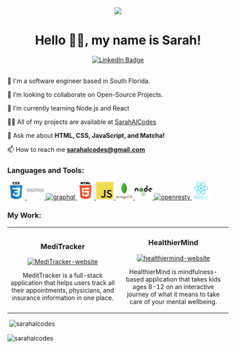 <div align="center"> <img src ="https://user-images.githubusercontent.com/101753940/200074131-d199b728-8185-4ec8-9bad-695e3ecb791c.png"> </div>

<h1 align="center">Hello 👋🏽, my name is Sarah!</h1>

<div id="badges" align="center">
  <a href="https://www.linkedin.com/in/sarah-al-said/">
    <img src="https://img.shields.io/badge/LinkedIn-blue?style=for-the-badge&logo=linkedin&logoColor=white" alt="LinkedIn Badge"/>
  </a>
</div>
<div align="center"> <img src="https://komarev.com/ghpvc/?username=your-github-sarahalcodes&style=flat-square&color=blue" alt=""/> </div>

  🔭 I'm a software engineer based in South Florida.
  
  👯 I’m looking to collaborate on Open-Source Projects.

  🌱 I’m currently learning Node.js and React

  👨‍💻 All of my projects are available at [SarahAlCodes](https://sarahal-said.netlify.app/)

  💬 Ask me about **HTML, CSS, JavaScript, and Matcha!**

  📫 How to reach me **sarahalcodes@gmail.com**


<h3 align="left">Languages and Tools:</h3>
<p align="left"> <a href="https://www.w3schools.com/css/" target="_blank" rel="noreferrer"> <img src="https://raw.githubusercontent.com/devicons/devicon/master/icons/css3/css3-original-wordmark.svg" alt="css3" width="40" height="40"/> </a> <a href="https://expressjs.com" target="_blank" rel="noreferrer"> <img src="https://raw.githubusercontent.com/devicons/devicon/master/icons/express/express-original-wordmark.svg" alt="express" width="40" height="40"/> </a> <a href="https://graphql.org" target="_blank" rel="noreferrer"> <img src="https://www.vectorlogo.zone/logos/graphql/graphql-icon.svg" alt="graphql" width="40" height="40"/> </a> <a href="https://www.w3.org/html/" target="_blank" rel="noreferrer"> <img src="https://raw.githubusercontent.com/devicons/devicon/master/icons/html5/html5-original-wordmark.svg" alt="html5" width="40" height="40"/> </a> <a href="https://developer.mozilla.org/en-US/docs/Web/JavaScript" target="_blank" rel="noreferrer"> <img src="https://raw.githubusercontent.com/devicons/devicon/master/icons/javascript/javascript-original.svg" alt="javascript" width="40" height="40"/> </a> <a href="https://www.mongodb.com/" target="_blank" rel="noreferrer"> <img src="https://raw.githubusercontent.com/devicons/devicon/master/icons/mongodb/mongodb-original-wordmark.svg" alt="mongodb" width="40" height="40"/> </a> <a href="https://nodejs.org" target="_blank" rel="noreferrer"> <img src="https://raw.githubusercontent.com/devicons/devicon/master/icons/nodejs/nodejs-original-wordmark.svg" alt="nodejs" width="40" height="40"/> </a> <a href="https://openresty.org/" target="_blank" rel="noreferrer"> <img src="https://openresty.org/images/logo.png" alt="openresty" width="40" height="40"/> </a> <a href="https://reactjs.org/" target="_blank" rel="noreferrer"> <img src="https://raw.githubusercontent.com/devicons/devicon/master/icons/react/react-original-wordmark.svg" alt="react" width="40" height="40"/> </a> </p>

<h3>My Work: </h3>

<div align="center">
  <table>
      <tr>
        <td width="50%">
          <h3 align="center">MediTracker</h3>
          <p align="center">
             <span class="image main"> <a href="https://meditracker.onrender.com/"><img src="https://user-images.githubusercontent.com/101753940/197625944-c899073e-037b-4835-b465-25989c62da56.gif" alt="MediTracker-website"/></a></span>
            <p align="center">
              MeditTracker is a full-stack application that helps users track all their appointments, physicians, and insurance information in one place.
            </p>
          </p>
        </td>
        <td width="50%">
          <h3 align="center">HealthierMind</h3>
          <p align="center">
           <span class="image main"> <a href="https://healthiermindapp.netlify.app/"><img src="https://user-images.githubusercontent.com/101753940/195250765-9bd417fe-98d1-4c6c-9f7d-d7d1fcd16ffd.gif" alt="healthiermind-website"/></a></span>
            <p align="center">
            HealthierMind is mindfulness-based application that takes kids ages 8-12 on an interactive journey of what it means to take care of your mental wellbeing.
            </p>
          </p>
        </td>
      </tr>
      <tr>
        </tr>
      </table>
 </div> 

<p>&nbsp;<img align="center" src="https://github-readme-stats.vercel.app/api?username=sarahalcodes&show_icons=true&locale=en" height="200" width="100%" alt="sarahalcodes" /></p>

<p><img align="center" src="https://github-readme-streak-stats.herokuapp.com/?user=sarahalcodes&" height="200" width="100%" alt="sarahalcodes" /></p>

